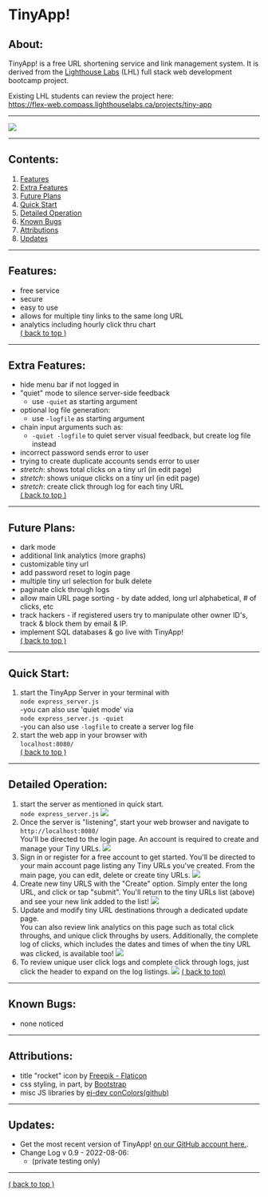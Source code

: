 # TinyApp!
## About:
TinyApp! is a free URL shortening service and link management system. It is derived from the <a href="www.lighthouselabs.ca">Lighthouse Labs</a> (LHL) full stack web development bootcamp project.

Existing LHL students can review the project here:  
https://flex-web.compass.lighthouselabs.ca/projects/tiny-app  

---

![](image-readme.png)
  
---
## Contents:
1. [Features](#features)
2. [Extra Features](#extra-features)
3. [Future Plans](#future-plans)
4. [Quick Start](#quick-start)
5. [Detailed Operation](#detailed-operation)
6. [Known Bugs](#known-bugs)
7. [Attributions](#attributes)
8. [Updates](#updates)
---
## Features:
- free service
- secure
- easy to use
- allows for multiple tiny links to the same long URL
- analytics including hourly click thru chart  
[( back to top )](#about)
---
## Extra Features:
- hide menu bar if not logged in
- "quiet" mode to silence server-side feedback
    * use ```-quiet``` as starting argument
- optional log file generation:  
    * use ```-logfile``` as starting argument
- chain input arguments such as:
    * ```-quiet -logfile``` to quiet server visual feedback, but create log file instead
- incorrect password sends error to user
- trying to create duplicate accounts sends error to user
- _stretch_: shows total clicks on a tiny url (in edit page)
- _stretch_: shows unique clicks on a tiny url (in edit page)
- _stretch_: create click through log for each tiny URL  
[( back to top )](#about)
---
## Future Plans:
- dark mode
- additional link analytics (more graphs)
- customizable tiny url
- add password reset to login page
- multiple tiny url selection for bulk delete
- paginate click through logs  
- allow main URL page sorting - by date added, long url alphabetical, # of clicks, etc
- track hackers - if registered users try to manipulate other owner ID's, track & block them by email & IP.
- implement SQL databases & go live with TinyApp!  
[( back to top )](#about)
---
## Quick Start:
1) start the TinyApp Server in your terminal with  
  ```node express_server.js```   
  -you can also use 'quiet mode' via  
  ```node express_server.js -quiet```  
  -you can also use ```-logfile```  to create a server log file
2) start the web app in your browser with  
```localhost:8080/```  
[( back to top )](#about)
---
## Detailed Operation:
1) start the server as mentioned in quick start.  
```node express_server.js```
![](image-server.png)
2) Once the server is "listening", start your web browser and navigate to ```http://localhost:8080/```  
You'll be directed to the login page.  An account is required to create and manage your Tiny URLs.
![](image-login.png)
3) Sign in or register for a free account to get started. You'll be directed to your main account page listing any Tiny URLs you've created. From the main page, you can edit, delete or create tiny URLs.
![](image-tinylist.png)
4) Create new tiny URLS with the "Create" option.  Simply enter the long URL, and click or tap "submit". You'll return to the tiny URLs list (above) and see your new link added to the list!
![](image-createfirst.png)
5) Update and modify tiny URL destinations through a dedicated update page.  
You can also review link analytics on this page such as total click throughs, and unique click throughs by users.  Additionally, the complete log of clicks, which includes the dates and times of when the tiny URL was clicked, is available too! 
![](image-createtinyurl.png)
6) To review unique user click logs and complete click through logs, just click the header to expand on the log listings.
![](image-accordion.png)
[( back to top) ](#about)
----
## Known Bugs:  
- none noticed
----
## Attributions:
- title "rocket" icon by <a href="https://www.flaticon.com/free-icons/rocket" title="rocket icons">Freepik - Flaticon</a>
- css styling, in part, by <a href="https://getbootstrap.com">Bootstrap</a>
- misc JS libraries by <a href="http://www.github.com/ej8899">ej-dev conColors(github)</a>
---
## Updates:
- Get the most recent version of TinyApp! [on our GitHub account here.](https://github.com/ej8899/tinyapp).
- Change Log v 0.9 - 2022-08-06:  
    * (private testing only)

---
[( back to top )](#about)
